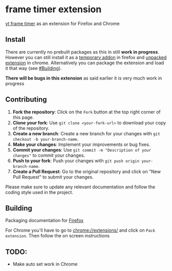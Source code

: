 # frame timer extension

[yt frame timer](https://slashinfty.github.io/yt-frame-timer/) as an extension for Firefox and Chrome

## Install

There are currently no prebuilt packages as this in still **work in progress**. However you can still install it as a [temporary addon](https://extensionworkshop.com/documentation/develop/temporary-installation-in-firefox/) in firefox and [unpacked extension](https://developer.chrome.com/docs/extensions/get-started/tutorial/hello-world#load-unpacked) in chrome. Alternatively you can package the extension and load it that way (see [#Building](#building)).

**There will be bugs in this extension** as said earlier it is very much work in progress

## Contributing

1. **Fork the repository**: Click on the `Fork` button at the top right corner of this page.
2. **Clone your fork**: Use `git clone <your-fork-url>` to download your copy of the repository.
3. **Create a new branch**: Create a new branch for your changes with `git checkout -b your-branch-name`.
4. **Make your changes**: Implement your improvements or bug fixes.
5. **Commit your changes**: Use `git commit -m "Description of your changes"` to commit your changes.
6. **Push to your fork**: Push your changes with `git push origin your-branch-name`.
7. **Create a Pull Request**: Go to the original repository and click on "New Pull Request" to submit your changes.

Please make sure to update any relevant documentation and follow the coding style used in the project.

## Building

Packaging documentation for [Firefox](https://extensionworkshop.com/documentation/publish/package-your-extension/)

For Chrome you'll have to go to [chrome://extensions/](chrome://extensions/) and click on `Pack extension`. Then follow the on screen instructions

## TODO:

- Make auto set work in Chrome

